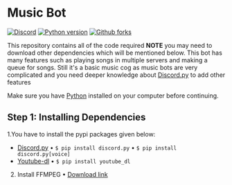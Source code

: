 # Music Bot


[![Discord](https://img.shields.io/discord/735831202799419454?label=DISCORD&logo=discord&style=for-the-badge)](https://discord.gg/dVNfdXe)
[![Python version](https://img.shields.io/pypi/pyversions/django?logo=python&style=for-the-badge)](https://python.org)
[![Github forks](https://img.shields.io/github/forks/MrArkon/MusicBotInDiscordpy?label=GITHUB%20FORKS&logo=github&style=for-the-badge)](https://github.com/MrArkon/MusicBotinDiscordpy)

This repository contains all of the code required **NOTE** you may need to download other dependencies which will be mentioned below. This bot has many features such as playing songs in multiple servers and making a queue for songs. Still it's a basic music cog as music bots are very complicated and you need deeper knowledge about [Discord.py](https://pypi.org/project/discord.py/) to add other features


Make sure you have [Python](https://python.org) installed on your computer before continuing.

## Step 1: Installing Dependencies


1.You have to install the pypi packages given below:
* [Discord.py](https://pypi.org/project/discord.py/)
    • `$ pip install discord.py`
    • `$ pip install discord.py[voice]`
* [Youtube-dl](https://pypi.org/project/youtube_dl/)
    • `$ pip install youtube_dl`
    

2. Install FFMPEG
   • [Download link](https://www.gyan.dev/ffmpeg/builds/ffmpeg-release-essentials.zip)
   




